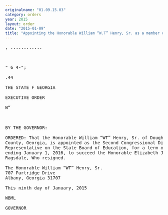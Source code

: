 ```yaml
---
originalname: "01.09.15.03"
category: orders
year: 2015
layout: order
date: "2015-01-09"
title: "Appointing the Honorable William “W.T” Henry, Sr. as a member of the State Board of Education"
---
```

<pre>
, ............

     

" 6 4-";

.44

THE STATE F GEORGIA

EXECUTIVE ORDER

W“

 

BY THE GOVERNOR:

ORDERED: That the Honorable William “WT” Henry, Sr. of Dougherty
County, Georgia, is appointed as the Second Congressional District
Representative on the State Board of Education, for a term of ofﬁce
ending January 1, 2016, to succeed the Honorable Elizabeth J.
Ragsdale, Who resigned.

The Honorable William “WT” Henry, Sr.
707 Partridge Drive
Albany, Georgia 31707

This ninth day of January, 2015

WBML

GOVERNOR

 

</pre>
